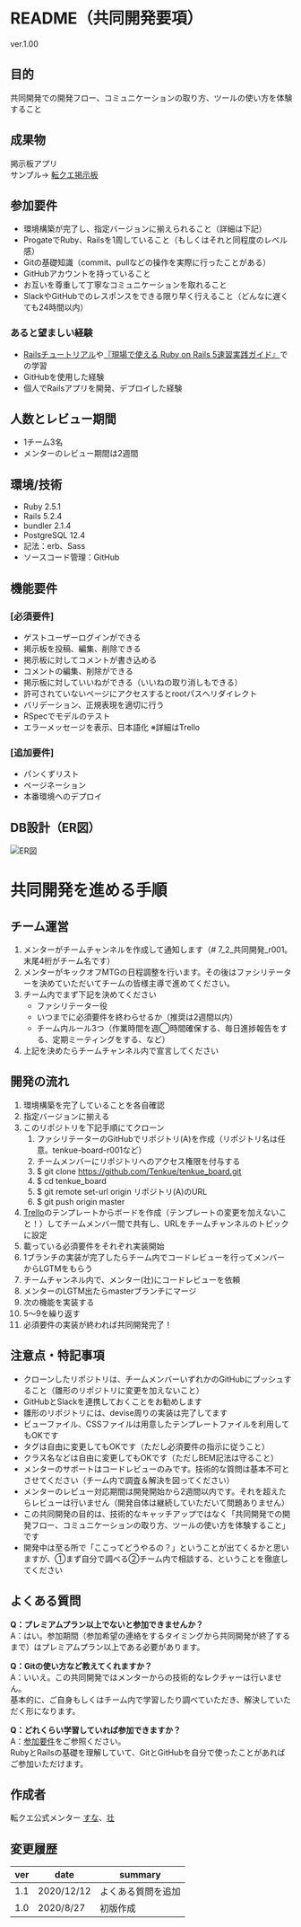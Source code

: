 # README（共同開発要項）
ver.1.00

## 目的
共同開発での開発フロー、コミュニケーションの取り方、ツールの使い方を体験すること

## 成果物
掲示板アプリ  
サンプル→ [転クエ掲示板](https://tenkue-board.herokuapp.com/)

## 参加要件
- 環境構築が完了し、指定バージョンに揃えられること（詳細は下記）
- ProgateでRuby、Railsを1周していること（もしくはそれと同程度のレベル感）
- Gitの基礎知識（commit、pullなどの操作を実際に行ったことがある）
- GitHubアカウントを持っていること
- お互いを尊重して丁寧なコミュニケーションを取れること
- SlackやGitHubでのレスポンスをできる限り早く行えること（どんなに遅くても24時間以内）

### あると望ましい経験
- [Railsチュートリアル](https://railstutorial.jp/)や[『現場で使える Ruby on Rails 5速習実践ガイド』](https://www.amazon.co.jp/dp/4839962227/)での学習
- GitHubを使用した経験
- 個人でRailsアプリを開発、デプロイした経験

## 人数とレビュー期間
- 1チーム3名
- メンターのレビュー期間は2週間

## 環境/技術
- Ruby 2.5.1
- Rails 5.2.4
- bundler 2.1.4
- PostgreSQL 12.4
- 記法：erb、Sass
- ソースコード管理：GitHub

## 機能要件
### [必須要件]
- ゲストユーザーログインができる
- 掲示板を投稿、編集、削除できる
- 掲示板に対してコメントが書き込める
- コメントの編集、削除ができる
- 掲示板に対していいねができる（いいねの取り消しもできる）
- 許可されていないページにアクセスするとrootパスへリダイレクト
- バリデーション、正規表現を適切に行う
- RSpecでモデルのテスト
- エラーメッセージを表示、日本語化
※詳細はTrello  

### [追加要件]
- パンくずリスト
- ページネーション 
- 本番環境へのデプロイ

## DB設計（ER図）
![ER図](https://user-images.githubusercontent.com/61058448/90863771-98856780-e3ca-11ea-8ec0-2a2b766ffec4.png)

# 共同開発を進める手順
## チーム運営
1. メンターがチームチャンネルを作成して通知します（# 7_2_共同開発_r001。末尾4桁がチーム名です）
1. メンターがキックオフMTGの日程調整を行います。その後はファシリテーターを決めていただいてチームの皆様主導で進めてください。
1. チーム内でまず下記を決めてください
    - ファシリテーター役
    - いつまでに必須要件を終わらせるか（推奨は2週間以内）
    - チーム内ルール3つ（作業時間を週◯時間確保する、毎日進捗報告をする、定期ミーティングをする、など）
1. 上記を決めたらチームチャンネル内で宣言してください

## 開発の流れ
1. 環境構築を完了していることを各自確認
1. 指定バージョンに揃える
1. このリポジトリを下記手順にてクローン
    1. ファシリテーターのGitHubでリポジトリ(A)を作成（リポジトリ名は任意。tenkue-board-r001など）
    1. チームメンバーにリポジトリへのアクセス権限を付与する
    1. $ git clone https://github.com/Tenkue/tenkue_board.git
    1. $ cd tenkue_board
    1. $ git remote set-url origin リポジトリ(A)のURL
    1. $ git push origin master
1. [Trello](https://trello.com/b/ZEmfa89s/%E8%BB%A2%E3%82%AF%E3%82%A8%E5%85%B1%E5%90%8C%E9%96%8B%E7%99%BAissues%EF%BC%88%E3%83%86%E3%83%B3%E3%83%97%E3%83%AC%E3%83%BC%E3%83%88%EF%BC%89/user18257938/recommend)のテンプレートからボードを作成（テンプレートの変更を加えないこと！）してチームメンバー間で共有し、URLをチームチャンネルのトピックに設定
1. 載っている必須要件をそれぞれ実装開始
1. 1ブランチの実装が完了したらチーム内でコードレビューを行ってメンバーからLGTMをもらう
1. チームチャンネル内で、メンター(壮)にコードレビューを依頼
1. メンターのLGTM出たらmasterブランチにマージ
1. 次の機能を実装する
1. 5〜9を繰り返す
1. 必須要件の実装が終われば共同開発完了！

## 注意点・特記事項
- クローンしたリポジトリは、チームメンバーいずれかのGitHubにプッシュすること（雛形のリポジトリに変更を加えないこと）
- GitHubとSlackを連携しておくことをお勧めします
- 雛形のリポジトリには、devise周りの実装は完了してます
- ビューファイル、CSSファイルは用意したテンプレートファイルを利用してもOKです
- タグは自由に変更してもOKです（ただし必須要件の指示に従うこと）
- クラス名などは自由に変更してもOKです（ただしBEM記法は守ること）
- メンターのサポートはコードレビューのみです。技術的な質問は基本不可とさせてください（チーム内で調査＆解決を図ってください）
- メンターのレビュー対応期間は開発開始から2週間以内です。それを超えたらレビューは行いません（開発自体は継続していただいて問題ありません）
- この共同開発の目的は、技術的なキャッチアップではなく「共同開発での開発フロー、コミュニケーションの取り方、ツールの使い方を体験すること」です
- 開発中は至る所で「ここってどうやるの？」ということが出てくるかと思いますが、①まず自分で調べる②チーム内で相談する、ということを徹底してください

## よくある質問
**Q：プレミアムプラン以上でないと参加できませんか？**  
A：はい。参加期間（参加希望の連絡をするタイミングから共同開発が終了するまで）はプレミアムプラン以上である必要があります。

**Q：Gitの使い方など教えてくれますか？**  
A：いいえ。この共同開発ではメンターからの技術的なレクチャーは行いません。  
基本的に、ご自身もしくはチーム内で学習したり調べていただき、解決していただく形になります。

**Q：どれくらい学習していれば参加できますか？**  
A：[参加要件]()をご参照ください。  
RubyとRailsの基礎を理解していて、GitとGitHubを自分で使ったことがあればご参加いただけます。

## 作成者
転クエ公式メンター [すな](https://twitter.com/suna_tech)、[壮](https://twitter.com/sew_sou19)

## 変更履歴
| ver | date | summary |
----|----|---- 
| 1.1 | 2020/12/12 | よくある質問を追加 |
| 1.0 | 2020/8/27 | 初版作成 |
